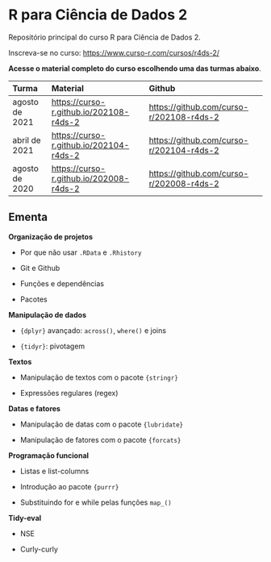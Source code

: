 
# R para Ciência de Dados 2

<!-- README.md is generated from README.Rmd. Please edit that file -->

Repositório principal do curso R para Ciência de Dados 2.

Inscreva-se no curso: <https://www.curso-r.com/cursos/r4ds-2/>

**Acesse o material completo do curso escolhendo uma das turmas
abaixo**.

| Turma          | Material                                  | Github                                     |
|:---------------|:------------------------------------------|:-------------------------------------------|
| agosto de 2021 | <https://curso-r.github.io/202108-r4ds-2> | <https://github.com/curso-r/202108-r4ds-2> |
| abril de 2021  | <https://curso-r.github.io/202104-r4ds-2> | <https://github.com/curso-r/202104-r4ds-2> |
| agosto de 2020 | <https://curso-r.github.io/202008-r4ds-2> | <https://github.com/curso-r/202008-r4ds-2> |

## Ementa

**Organização de projetos**

-   Por que não usar `.RData` e `.Rhistory`

-   Git e Github

-   Funções e dependências

-   Pacotes

**Manipulação de dados**

-   `{dplyr}` avançado: `across()`, `where()` e joins

-   `{tidyr}`: pivotagem

**Textos**

-   Manipulação de textos com o pacote `{stringr}`

-   Expressões regulares (regex)

**Datas e fatores**

-   Manipulação de datas com o pacote `{lubridate}`

-   Manipulação de fatores com o pacote `{forcats}`

**Programação funcional**

-   Listas e list-columns

-   Introdução ao pacote `{purrr}`

-   Substituindo for e while pelas funções `map_()`

**Tidy-eval**

-   NSE

-   Curly-curly
